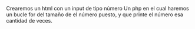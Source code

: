 Crearemos un html con un input de tipo número
Un php en el cual haremos un bucle for del tamaño de el número puesto, y que printe el número esa cantidad de veces.
